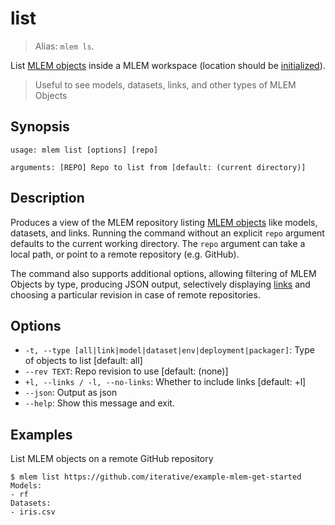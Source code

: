 # list

> Alias: `mlem ls`.

List [MLEM objects](/doc/user-guide/basic-concepts#mlem-objects) inside a MLEM
workspace (location should be [initialized](/doc/command-reference/init)).

> Useful to see models, datasets, links, and other types of MLEM Objects

## Synopsis

```usage
usage: mlem list [options] [repo]

arguments: [REPO] Repo to list from [default: (current directory)]
```

## Description

Produces a view of the MLEM repository listing
[MLEM objects](/doc/user-guide/basic-concepts#mlem-objects) like models,
datasets, and links. Running the command without an explicit `repo` argument
defaults to the current working directory. The `repo` argument can take a local
path, or point to a remote repository (e.g. GitHub).

The command also supports additional options, allowing filtering of MLEM Objects
by type, producing JSON output, selectively displaying
[links](/doc/user-guide/linking) and choosing a particular revision in case of
remote repositories.

## Options

- `-t, --type [all|link|model|dataset|env|deployment|packager]`: Type of objects
  to list [default: all]
- `--rev TEXT`: Repo revision to use [default: (none)]
- `+l, --links / -l, --no-links`: Whether to include links [default: +l]
- `--json`: Output as json
- `--help`: Show this message and exit.

## Examples

List MLEM objects on a remote GitHub repository

```cli
$ mlem list https://github.com/iterative/example-mlem-get-started
Models:
- rf
Datasets:
- iris.csv
```
